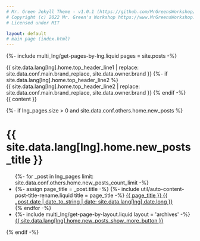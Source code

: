 ```yaml
---
# Mr. Green Jekyll Theme - v1.0.1 (https://github.com/MrGreensWorkshop/MrGreen-JekyllTheme)
# Copyright (c) 2022 Mr. Green's Workshop https://www.MrGreensWorkshop.com
# Licensed under MIT

layout: default
# main page (index.html)
---
```

{%- include multi_lng/get-pages-by-lng.liquid pages = site.posts -%}

<div class="multipurpose-container home-heading-container">
  <div class="home-heading" style="background-image:url('{{ page.img }}');">
    <div class="home-heading-message">
      {{ site.data.lang[lng].home.top_header_line1 | replace: site.data.conf.main.brand_replace, site.data.owner.brand }}
      {%- if site.data.lang[lng].home.top_header_line2 %}
        <br>
        {{ site.data.lang[lng].home.top_header_line2 | replace: site.data.conf.main.brand_replace, site.data.owner.brand }}
      {% endif -%}
    </div>
  </div>
  <div class="home-intro-text">
    {{ content }}
  </div>
</div>

{%- if lng_pages.size > 0 and site.data.conf.others.home.new_posts %}
<div class="multipurpose-container new-posts-container">
  <h1>{{ site.data.lang[lng].home.new_posts_title }}</h1>
  <ul class="new-posts">
  {%- for _post in lng_pages limit: site.data.conf.others.home.new_posts_count_limit -%}
    <li>
      {%- assign page_title = _post.title -%}
      {%- include util/auto-content-post-title-rename.liquid title = page_title -%}
      <a href="{{ site.baseurl }}{{ _post.url }}">{{ page_title }}
        <span>{{ _post.date | date_to_string | date: site.data.lang[lng].date.long }}</span>
      </a>
    </li>
  {% endfor -%}
    <li>
      {%- include multi_lng/get-page-by-layout.liquid layout = 'archives' -%}
      <a href="{{ site.baseurl }}{{ layout_page_obj.url }}">{{ site.data.lang[lng].home.new_posts_show_more_button }}</a>
    </li>
  </ul>
</div>
{% endif -%}

<script data-name="BMC-Widget" data-cfasync="false" src="https://cdnjs.buymeacoffee.com/1.0.0/widget.prod.min.js" data-id="MHYC" data-description="Support me on Buy me a coffee!" data-message="Thank you for buying me a rocket for only 5 dollars :)" data-color="#5F7FFF" data-position="Right" data-x_margin="18" data-y_margin="18"></script>
